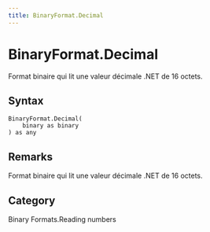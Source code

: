 ```yaml
---
title: BinaryFormat.Decimal
---
```


# BinaryFormat.Decimal


Format binaire qui lit une valeur décimale .NET de 16 octets.


## Syntax

```powerquery
BinaryFormat.Decimal(
    binary as binary
) as any
```


## Remarks

Format binaire qui lit une valeur décimale .NET de 16 octets.



## Category
Binary Formats.Reading numbers
